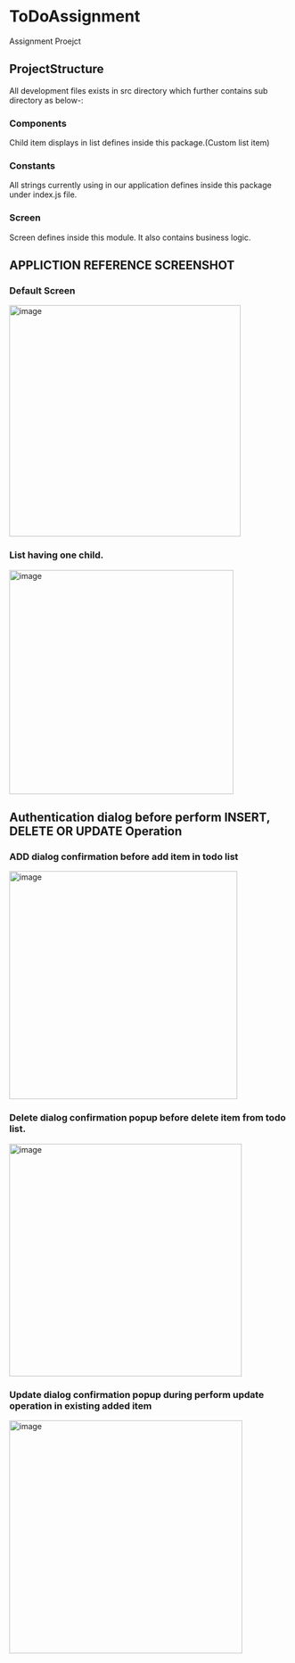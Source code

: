 # ToDoAssignment
Assignment Proejct

## ProjectStructure
All development files exists in src directory which further contains sub directory as below-:

### Components
  Child item displays in list defines inside this package.(Custom list item)
   
### Constants
   All strings currently using in our application defines inside this package under index.js file.
   
### Screen
   Screen defines inside this module. It also contains business logic.

## APPLICTION REFERENCE SCREENSHOT

### Default Screen

<img width="415" alt="image" src="https://github.com/Manpreeet/ToDoAssignment/assets/5991502/d35eb07e-4408-483e-9640-ea7e7de70c56">

###  List having one child.
<img width="402" alt="image" src="https://github.com/Manpreeet/ToDoAssignment/assets/5991502/5dac2d88-7c0a-43c0-ae01-d33d669ed4f8">

## Authentication dialog before perform INSERT, DELETE OR UPDATE Operation
### ADD dialog confirmation before add item in todo list
<img width="409" alt="image" src="https://github.com/Manpreeet/ToDoAssignment/assets/5991502/9b708044-43cf-4a35-ab4b-ca2de812f156">

### Delete dialog confirmation popup before delete item from todo list.
<img width="417" alt="image" src="https://github.com/Manpreeet/ToDoAssignment/assets/5991502/835ee6e4-501f-435a-81cb-66e434c9c5e9">

### Update dialog confirmation popup during perform update operation in existing added item
<img width="418" alt="image" src="https://github.com/Manpreeet/ToDoAssignment/assets/5991502/2705efad-fb56-4796-b833-a1265e60f0ee">




